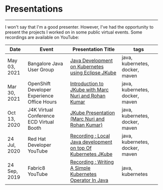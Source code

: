 # **Presentations**
---

I won't say that I'm a good presenter. However, I've had the opportunity to present the projects I worked on in some public virtual events. Some recordings are available on YouTube:

| Date         | Event                                       | Presentation Title                                   | tags                            |
|--------------|---------------------------------------------|------------------------------------------------------|---------------------------------|
| May 03, 2021 | Bangalore Java User Group                   | [Java Development on Kubernetes using Eclipse JKube](https://www.youtube.com/watch?v=O9Fvtl2Nz6c&pp=ygUfYmFuZ2Fsb3JlIGphdmEgdXNlciBncm91cCBqa3ViZQ%3D%3D)   | java, kubernetes, docker, maven |
| Mar 30, 2021 | OpenShift Developer Experience Office Hours | [Introduction to JKube with Marc Nuri and Rohan Kumar](https://www.youtube.com/live/7tK83m6WW_M?si=Nd8vVLjc4ZVl5nD-) | java, kubernetes, docker, maven |
| Oct 13, 2020 | J4K Virtual Conference ECD Virtual Booth    | [JKube Presentation (Marc Nuri and Rohan Kumar)](https://www.youtube.com/watch?v=wdHKu0B7IQE)       | java, kubernetes, docker, maven |
| 24 Jul, 2020 | Red Hat Developer YouTube    | [Recording : Local Java development on top Of Kubernetes JKube](https://youtu.be/z1-EX-G3bpc)       | java, kubernetes, docker, maven |
| 24 Sep, 2019 | Fabric8 YouTube    | [Recording : Writing A Simple Kubernetes Operator In Java](https://youtu.be/uxR7Mfpn9HI)    | java, kubernetes |

